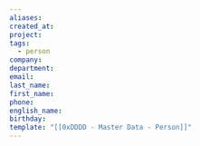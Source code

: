 ```yaml
---
aliases: 
created_at: 
project: 
tags:
  - person
company: 
department: 
email: 
last_name: 
first_name: 
phone: 
english_name: 
birthday: 
template: "[[0xDDDD - Master Data - Person]]"
---
```

